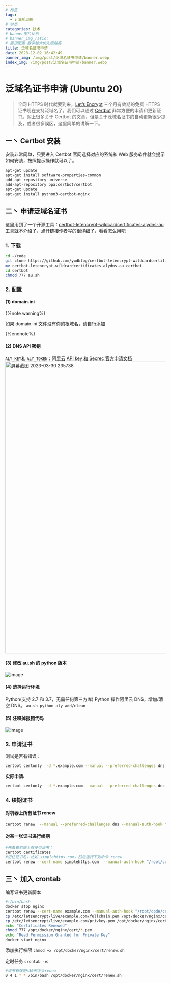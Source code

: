 ```yaml
---
# 标签
tags:
  - 计算机网络
# 分类
categories: 技术
# banner图片比例
# banner_img_ratio:
# 置顶配置 数字越大优先级越高
title: 泛域名证书申请
date: 2023-12-02 16:42:49
banner_img: /img/post/泛域名证书申请/banner.webp
index_img: /img/post/泛域名证书申请/banner.webp
---
```


# 泛域名证书申请 (Ubuntu 20)

> 全网 HTTPS 时代就要到来，[Let’s Encrypt](https://letsencrypt.org/) 三个月有效期的免费 HTTPS 证书现在支持泛域名了，我们可以通过 [Certbot](https://certbot.eff.org/) 非常方便的申请和更新证书。网上很多关于 Certbot 的文章，但是关于泛域名证书的自动更新很少提及，或者很多误区，这里简单的讲解一下。

## 一丶 Certbot 安装

安装非常简单，只要进入 Certbot 官网选择对应的系统和 Web 服务软件就会提示如何安装，按照提示操作就可以了。

```bash
apt-get update
apt-get install software-properties-common
add-apt-repository universe
add-apt-repository ppa:certbot/certbot
apt-get update
apt-get install python3-certbot-nginx
```

## 二丶 申请泛域名证书

这里用到了一个开源工具：[certbot-letencrypt-wildcardcertificates-alydns-au](https://github.com/ywdblog/certbot-letencrypt-wildcardcertificates-alydns-au)工具就不介绍了，点开链接作者写的很详细了，看看怎么用吧

### 1. 下载

```bash
cd ~/code
git clone https://github.com/ywdblog/certbot-letencrypt-wildcardcertificates-alydns-au
mv certbot-letencrypt-wildcardcertificates-alydns-au certbot
cd certbot
chmod 777 au.sh

```

### 2. 配置

#### (1) domain.ini

{%note warning%}

如果 domain.ini 文件没有你的根域名，请自行添加

{%endnote%}

#### (2) DNS API 密钥

`ALY_KEY`和 `ALY_TOKEN`：阿里云 [API key 和 Secrec 官方申请文档](https://help.aliyun.com/knowledge_detail/38738.html)
<img width="914" alt="屏幕截图 2023-03-30 235738" src="https://user-images.githubusercontent.com/37105637/228915797-20625aa4-5263-4817-9e11-90f7a9484999.png">

#### (3) 修改 au.sh 的 python 版本

![image](https://user-images.githubusercontent.com/37105637/228916010-d1fcf8c3-404b-4d2a-8712-98cbc979b59e.png)

#### (4) 选择运行环境

Python(支持 2.7 和 3.7，无需任何第三方库) Python 操作阿里云 DNS，增加/清空 DNS。
`au.sh python aly add/clean`

#### (5) 注释掉报错代码

![image](https://user-images.githubusercontent.com/37105637/228916235-4e1b4a31-a4c6-4545-8163-17452ceb5d90.png)

### 3. 申请证书

测试是否有错误：

```bash
certbot certonly  -d *.example.com --manual --preferred-challenges dns --dry-run  --manual-auth-hook "/root/code/certbot/au.sh python aly add" --manual-cleanup-hook "/root/code/certbot/au.sh python aly clean"
```

**实际申请:**

```bash
certbot certonly  -d *.example.com --manual --preferred-challenges dns --manual-auth-hook "/root/code/certbot/au.sh python aly add" --manual-cleanup-hook "/root/code/certbot/au.sh python aly clean"
```

### 4. 续期证书

#### 对机器上所有证书 renew

```bash
certbot renew  --manual --preferred-challenges dns --manual-auth-hook "/root/code/certbot/au.sh python aly add" --manual-cleanup-hook "/root/code/certbot/au.sh python aly clean"
```

#### 对某一张证书进行续期

```bash
#先看看机器上有多少证书：
certbot certificates
#记住证书名，比如 simplehttps.com，然后运行下列命令 renew
certbot renew --cert-name simplehttps.com  --manual-auth-hook "/root/code/certbot/au.sh python aly add" --manual-cleanup-hook "/root/code/certbot/au.sh python aly clean"
```

## 三丶 加入 crontab

编写证书更新脚本

```bash
#!/bin/bash
docker stop nginx
certbot renew --cert-name example.com --manual-auth-hook "/root/code/certbot/au.sh python aly add" --manual-cleanup-hook "/root/code/certbot/au.sh python aly clean"
cp /etc/letsencrypt/live/example.com/fullchain.pem /opt/docker/nginx/cert
cp /etc/letsencrypt/live/example.com/privkey.pem /opt/docker/nginx/cert
echo "Certificates Renewed"
chmod 777 /opt/docker/nginx/cert/*.pem
echo "Read Permission Granted for Private Key"
docker start nginx
```

添加执行权限 `chmod +x /opt/docker/nginx/cert/renew.sh`

定时任务 `crontab -e`:

```bash
#证书有效期<30天才会renew
0 4 1 * * /bin/bash /opt/docker/nginx/cert/renew.sh
```
